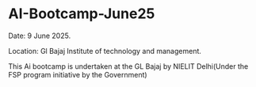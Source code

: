 # AI-Bootcamp-June25

Date: 9 June 2025.


Location: Gl Bajaj Institute of technology and management.


This Ai bootcamp is undertaken at the GL Bajaj by NIELIT Delhi(Under the FSP program initiative by the Government)
